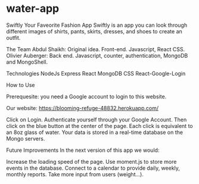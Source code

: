 # water-app

Swiftly
Your Faveorite Fashion App
Swiftly is an app you can look through different images of shirts, pants, skirts, dresses, and shoes to create an outfit.

The Team
Abdul Shaikh: Original idea. Front-end. Javascript, React CSS. 
Olivier Auberger: Back end. Javascript, counter, authentication, MongoDB and MongoShell. 


Technologies
NodeJs
Express
React
MongoDB
CSS
React-Google-Login

How to Use

Prerequesite: you need a Google account to login to this website. 

Our website: https://blooming-refuge-48832.herokuapp.com/

Click on Login. Authenticate yourself through your Google Account. 
Then click on the blue button at the center of the page. Each click is equivalent to an 8oz glass of water. 
Your data is stored in a real-time database on the Mongo servers. 

Future Improvements
In the next version of this app we would:

Increase the loading speed of the page.
Use moment.js to store more events in the database.
Connect to a calendar to provide daily, weekly, monthly reports. 
Take more input from users (weight...).
